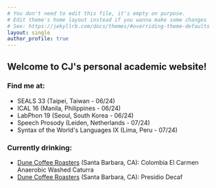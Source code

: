 ```yaml
---
# You don't need to edit this file, it's empty on purpose.
# Edit theme's home layout instead if you wanna make some changes
# See: https://jekyllrb.com/docs/themes/#overriding-theme-defaults
layout: single
author_profile: true
---
```


## Welcome to CJ's personal academic website!

### Find me at:
- SEALS 33 (Taipei, Taiwan - 06/24)
- ICAL 16 (Manila, Philippines - 06/24)
- LabPhon 19 (Seoul, South Korea - 06/24)
- Speech Prosody (Leiden, Netherlands - 07/24)
- Syntax of the World's Languages IX (Lima, Peru - 07/24)

### Currently drinking:
- [Dune Coffee Roasters](https://www.dunecoffee.com/) (Santa Barbara, CA): Colombia El Carmen Anaerobic Washed Caturra
- [Dune Coffee Roasters](https://www.dunecoffee.com/) (Santa Barbara, CA): Presidio Decaf
